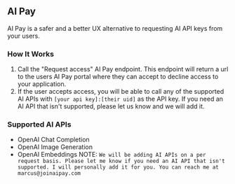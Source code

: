 ## AI Pay
AI Pay is a safer and a better UX alternative to requesting AI API keys from your users. 

### How It Works
1. Call the "Request access" AI Pay endpoint. This endpoint will return a url to the users AI Pay portal where they can accept to decline access to your application.
2. If the user accepts access, you will be able to call any of the supported AI APIs with `[your api key]:[their uid]` as the API key. If you need an AI API that isn't supported, please let us know and we will add it.

### Supported AI APIs
- OpenAI Chat Completion
- OpenAI Image Generation
- OpenAI Embeddings
NOTE: `We will be adding AI APIs on a per request basis. Please let me know if you need an AI API that isn't supported. I will personally add it for you. You can reach me at marcus@joinaipay.com`
